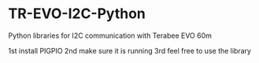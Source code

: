 # TR-EVO-I2C-Python
Python libraries for I2C communication with Terabee EVO 60m

1st install PIGPIO
2nd make sure it is running
3rd feel free to use the library
